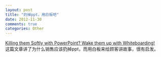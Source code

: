 ```yaml
---
layout: post
title: "扔掉ppt，用白板吧"
date: 2012-11-30
comments: true
categories: Other
---
```

<a href="http://blog.corporatevisions.com/2012/10/22/killing-them-softly-with-powerpoint-wake-them-up-with-whiteboarding/">Killing them Softly with PowerPoint? Wake them up with Whiteboarding!</a><br />这篇文章讲了为什么销售应该扔掉ppt，而用白板来给顾客讲故事，很有启发。<br /><blockquote></blockquote>